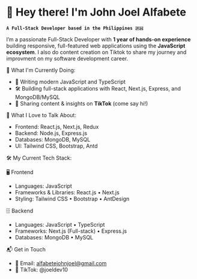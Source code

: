 # 👋 Hey there! I'm John Joel Alfabete 

**`A Full-Stack Developer based in the Philippines 🇵🇭`**

I’m a passionate Full-Stack Developer with **1 year of hands-on experience** building responsive, full-featured web applications using the **JavaScript ecosystem**. I also do content creation on Tiktok to share my journey and improvment on my software development career.


🚀 What I'm Currently Doing:
- 🌱 Writing modern JavaScript and TypeScript
- 🛠️ Building full-stack applications with React, Next.js, Express, and MongoDB/MySQL
- 📲 Sharing content & insights on **TikTok** (come say hi!)

💬 What I Love to Talk About:
- Frontend: React.js, Next.js, Redux
- Backend: Node.js, Express.js
- Databases: MongoDB, MySQL
- UI: Tailwind CSS, Bootstrap, Antd

🛠 My Current Tech Stack:

🖥️ Frontend
- Languages: JavaScript  
- Frameworks & Libraries: React.js • Next.js   
- Styling: Tailwind CSS • Bootstrap • AntDesign  

🗄️ Backend
- Languages: JavaScript • TypeScript  
- Frameworks: Next.js (Full-stack) • Express.js  
- Databases: MongoDB • MySQL  

📬 Get in Touch
- 📧 Email: [alfabetejohnjoel@gmail.com](mailto:alfabetejohnjoel@gmail.com)  
- 📱 TikTok: @joeldev10



<!---
johnjoel061/johnjoel061 is a ✨ special ✨ repository because its `README.md` (this file) appears on your GitHub profile.
You can click the Preview link to take a look at your changes.
--->
